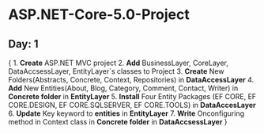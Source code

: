 # ASP.NET-Core-5.0-Project
## Day: 1
{
        1. **Create** ASP.NET MVC project
        2. **Add** BusinessLayer, CoreLayer, DataAccsessLayer, EntityLayer`s classes to Project
        3. **Create** New Folders(Abstracts, Concrete, Context, Repositories) in **DataAccessLayer**
        4. **Add** New Entities(About, Blog, Category, Comment, Contact, Writer) in **Concrete folder** in **EntityLayer**
        5. **Install** Four Entity Packages (EF CORE, EF CORE.DESIGN, EF CORE.SQLSERVER, EF CORE.TOOLS) in **DataAccesLayer**
        6. **Update** Key keyword to **entities** in **EntityLayer**
        7. **Write** Onconfiguring method in Context class in **Concrete folder** in **DataAccsessLayer**
}
